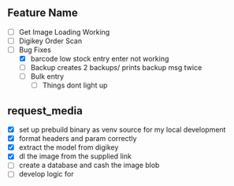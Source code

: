 ## Feature Name
- [ ] Get Image Loading Working
- [ ] Digikey Order Scan
- [ ] Bug Fixes
    - [x] barcode low stock entry enter not working
    - [ ] Backup creates 2 backups/ prints backup msg twice
    - [ ] Bulk entry
        - [ ] Things dont light up

## request_media
- [x] set up prebuild binary as venv source for my local development
- [x] format headers and param correctly
- [x] extract the model from digikey
- [x] dl the image from the supplied link
- [ ] create a database and cash the image blob
- [ ] develop logic for 
